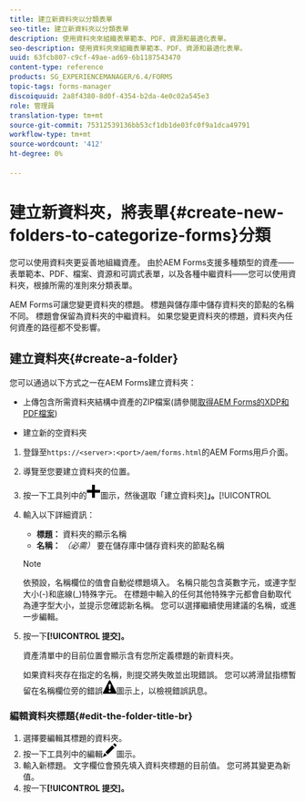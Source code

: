 ```yaml
---
title: 建立新資料夾以分類表單
seo-title: 建立新資料夾以分類表單
description: 使用資料夾來組織表單範本、PDF、資源和最適化表單。
seo-description: 使用資料夾來組織表單範本、PDF、資源和最適化表單。
uuid: 63fcb807-c9cf-49ae-ad69-6b1187543470
content-type: reference
products: SG_EXPERIENCEMANAGER/6.4/FORMS
topic-tags: forms-manager
discoiquuid: 2a8f4380-8d0f-4354-b2da-4e0c02a545e3
role: 管理員
translation-type: tm+mt
source-git-commit: 75312539136bb53cf1db1de03fc0f9a1dca49791
workflow-type: tm+mt
source-wordcount: '412'
ht-degree: 0%

---
```



# 建立新資料夾，將表單{#create-new-folders-to-categorize-forms}分類

您可以使用資料夾更妥善地組織資產。 由於AEM Forms支援多種類型的資產——表單範本、PDF、檔案、資源和可調式表單，以及各種中繼資料——您可以使用資料夾，根據所需的准則來分類表單。

AEM Forms可讓您變更資料夾的標題。 標題與儲存庫中儲存資料夾的節點的名稱不同。 標題會保留為資料夾的中繼資料。 如果您變更資料夾的標題，資料夾內任何資產的路徑都不受影響。

## 建立資料夾{#create-a-folder}

您可以通過以下方式之一在AEM Forms建立資料夾：

* 上傳包含所需資料夾結構中資產的ZIP檔案(請參閱[取得AEM Forms的XDP和PDF檔案](/help/forms/using/get-xdp-pdf-documents-aem.md))

* 建立新的空資料夾

1. 登錄至`https://<server>:<port>/aem/forms.html`的AEM Forms用戶介面。
1. 導覽至您要建立資料夾的位置。
1. 按一下工具列中的![aem6forms_add](assets/aem6forms_add.png)圖示，然後選取「建立資料夾&#x200B;]**」。**[!UICONTROL 

1. 輸入以下詳細資訊：

   * **標題：** 資料夾的顯示名稱
   * **名稱：** *（必需）* 要在儲存庫中儲存資料夾的節點名稱

   >[!NOTE]
   >
   >依預設，名稱欄位的值會自動從標題填入。 名稱只能包含英數字元，或連字型大小(-)和底線(_)特殊字元。 在標題中輸入的任何其他特殊字元都會自動取代為連字型大小，並提示您確認新名稱。 您可以選擇繼續使用建議的名稱，或進一步編輯。

1. 按一下&#x200B;**[!UICONTROL 提交]。**

   資產清單中的目前位置會顯示含有您所定義標題的新資料夾。

   如果資料夾存在指定的名稱，則提交將失敗並出現錯誤。 您可以將滑鼠指標暫留在名稱欄位旁的錯誤![ aem6forms_error_alert](assets/aem6forms_error_alert.png)圖示上，以檢視錯誤訊息。

### 編輯資料夾標題{#edit-the-folder-title-br}

1. 選擇要編輯其標題的資料夾。
1. 按一下工具列中的編輯![aem6forms_edit](assets/aem6forms_edit.png)圖示。
1. 輸入新標題。 文字欄位會預先填入資料夾標題的目前值。 您可將其變更為新值。
1. 按一下&#x200B;**[!UICONTROL 提交]。**

